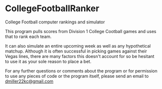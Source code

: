 # CollegeFootballRanker
College Football computer rankings and simulator

This program pulls scores from Division 1 College Cootball games and uses that to rank each team.

It can also simulate an entire upcoming week as well as any hypothetical matchup. Although it is often successful in picking games
against their Vegas lines, there are many factors this doesn't account for so be hesitant to use it as your sole reason to place a bet.

For any further questions or comments about the program or for permission to use any pieces of code or the program itself,
please send an email to dmiller22kc@gmail.com
